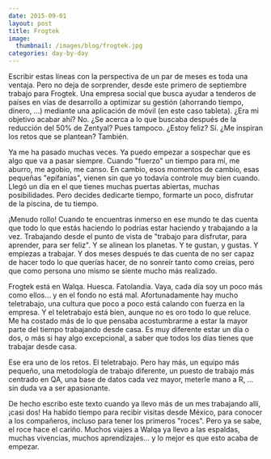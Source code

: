 ```yaml
---
date: 2015-09-01
layout: post
title: Frogtek
image:
  thumbnail: /images/blog/frogtek.jpg
categories: day-by-day
---
```


Escribir estas líneas con la perspectiva de un par de meses es toda una ventaja. Pero no deja de sorprender, desde este primero de septiembre trabajo para Frogtek. Una empresa social que busca ayudar a tenderos de países en vías de desarrollo a optimizar su gestión (ahorrando tiempo, dinero, …) mediante una aplicación de móvil (en este caso tableta). ¿Era mi objetivo acabar ahí? No. ¿Se acerca a lo que buscaba después de la reducción del 50% de Zentyal? Pues tampoco. ¿Estoy feliz? Sí. ¿Me inspiran los retos que se plantean? También.

Ya me ha pasado muchas veces. Ya puedo empezar a sospechar que es algo que va a pasar siempre. Cuando "fuerzo" un tiempo para mí, me aburro, me agobio, me canso. En cambio, esos momentos de cambio, esas pequeñas "epifanías", vienen sin que yo todavía controle muy bien cuando. Llegó un día en el que tienes muchas puertas abiertas, muchas posibilidades. Pero decides dedicarte tiempo, formarte un poco, disfrutar de la piscina, de tu tiempo.

¡Menudo rollo! Cuando te encuentras inmerso en ese mundo te das cuenta que todo lo que estás haciendo lo podrías estar haciendo y trabajando a la vez. Trabajando desde el punto de vista de "trabajo para disfrutar, para aprender, para ser feliz". Y se alinean los planetas. Y te gustan, y gustas. Y empiezas a trabajar. Y dos meses después te das cuenta de no ser capaz de hacer todo lo que querías hacer, de no sonreír tanto como creías, pero que como persona uno mismo se siente mucho más realizado.

Frogtek está en Walqa. Huesca. Fatolandia. Vaya, cada día soy un poco más como ellos… y en el fondo no está mal. Afortunadamente hay mucho teletrabajo, una cultura que poco a poco está calando con fuerza en la empresa. Y el teletrabajo está bien, aunque no es oro todo lo que reluce. Me ha costado más de lo que pensaba acostumbrarme a estar la mayor parte del tiempo trabajando desde casa. Es muy diferente estar un día o dos, o más si hay algo excepcional, a saber que todos los días tienes que trabajar desde casa.

Ese era uno de los retos. El teletrabajo. Pero hay más, un equipo más pequeño, una metodología de trabajo diferente, un puesto de trabajo más centrado en QA, una base de datos cada vez mayor, meterle mano a R, … sin duda va a ser apasionante.

De hecho escribo este texto cuando ya llevo más de un mes trabajando allí, ¡casi dos! Ha habido tiempo para recibir visitas desde México, para conocer a los compañeros, incluso para tener los primeros "roces". Pero ya se sabe, el roce hace el cariño. Muchos viajes a Walqa ya llevo a las espaldas, muchas vivencias, muchos aprendizajes… y lo mejor es que esto acaba de empezar.
